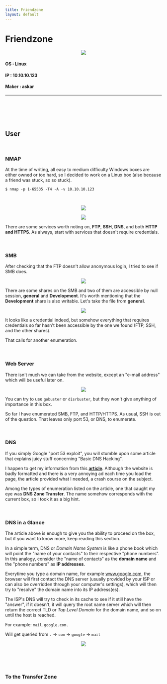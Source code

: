 ```yaml
---
title: Friendzone
layout: default
---
```


# Friendzone
<p align="center"> 
<img src="https://takaya1337.github.io/htb/assets/04/friendzone.png">
</p>

#### OS            : Linux
#### IP            : 10.10.10.123
#### Maker         : askar
* * *
<br>
<br>
<br>
<br>

## User
<br>

### NMAP
At the time of writing, all easy to medium difficulty Windows boxes are either owned or too hard, so I decided to work on a Linux box (also because a friend was stuck, so so stuck).
```
$ nmap -p 1-65535 -T4 -A -v 10.10.10.123
```
<br>

<p align="center"> 
<img src="https://takaya1337.github.io/htb/assets/04/01-fz-nmap1.png">
</p>

<p align="center"> 
<img src="https://takaya1337.github.io/htb/assets/04/02-fz-nmap2.png">
</p>

There are some services worth noting on, **FTP**, **SSH**, **DNS**, and both **HTTP and HTTPS**. As always, start with services that doesn't require credentials.
<br>
<br>
<br>

### SMB
After checking that the FTP doesn't allow anonymous login, I tried to see if SMB does.
<br>

<p align="center"> 
<img src="https://takaya1337.github.io/htb/assets/04/04-fz-smb.png">
</p>

There are some shares on the SMB and two of them are accessible by null session, **general** and **Development**. It's worth mentioning that the **Development** share is also writable. Let's take the file from **general**.
<br>

<p align="center"> 
<img src="https://takaya1337.github.io/htb/assets/04/05-fz-smbcreds.png">
</p>

It looks like a credential indeed, but somehow everything that requires credentials so far hasn't been accessible by the one we found (FTP, SSH, and the other shares).

That calls for another enumeration.
<br>
<br>
<br>

### Web Server
There isn't much we can take from the website, except an "e-mail address" which will be useful later on.
<br>

<p align="center"> 
<img src="https://takaya1337.github.io/htb/assets/04/03-fz-web.png">
</p>

You can try to use `gobuster` or `disrbuster`, but they won't give anything of importance in this box.

So far I have enumerated SMB, FTP, and HTTP/HTTPS. As usual, SSH is out of the question. That leaves only port 53, or DNS, to enumerate.
<br>
<br>
<br>

### DNS
If you simply Google "port 53 exploit", you will stumble upon some article that explains juicy stuff concerning "Basic DNS Hacking".

I happen to get my information from this **[article](https://resources.infosecinstitute.com/dns-hacking/#gref)**. Although the website is badly formatted and there is a very annoying ad each time you load the page, the article provided what I needed, a crash course on the subject.

Among the types of enumeration listed on the article, one that caught my eye was **DNS Zone Transfer**. The name somehow corresponds with the current box, so I took it as a big hint.
<br>
<br>
<br>

### DNS in a Glance
The article above is enough to give you the ability to proceed on the box, but if you want to know more, keep reading this section.

In a simple term, DNS or _Domain Name System_ is like a phone book which will point the "name of your contacts" to their respective "phone numbers". In this analogy, consider the "name of contacts" as the **domain name** and the "phone numbers" as **IP addresses**.

Everytime you type a domain name, for example www.google.com, the browser will first contact the DNS server (usually provided by your ISP or can also be overridden through your computer's settings), which will then try to "resolve" the domain name into its IP address(es).

The ISP's DNS will try to check in its cache to see if it still have the "answer", if it doesn't, it will query the root name server which will then return the correct TLD or _Top Level Domain_ for the domain name, and so on until the host is reached.

For example: `mail.google.com.`

Will get queried from `.` -> `com` -> `google` -> `mail`
<br>

<p align="center"> 
<img src="https://takaya1337.github.io/htb/assets/04/06-fz-dns-hierarchy.png">
</p>


<br>
<br>
<br>

### To the Transfer Zone


